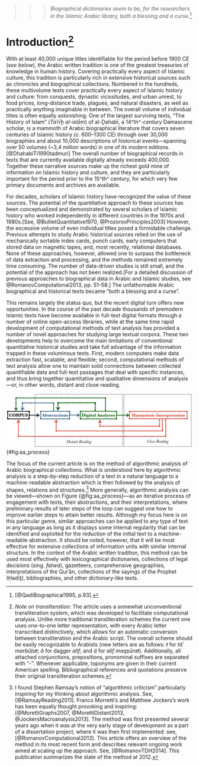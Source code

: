 >>>*Biographical dictionaries seem to be, for the researchers in the Islamic Arabic library, both a blessing and a curse.*[^fn00001]

[^fn00001]: [@QadiBiographical1995, p.93].

# Introduction[^fn00002]

[^fn00002]: *Note on transliteration*: The article uses a somewhat unconventional transliteration system, which was developed to facilitate computational analysis. Unlike more traditional transliteration schemes the current one uses one-to-one letter representation, with every Arabic letter transcribed distinctively, which allows for an automatic conversion between transliteration and the Arabic script. The overall scheme should be easily recognizable to Arabists (new letters are as follows: *ŧ* for *tāʾ marbūṭaŧ*; *ã* for dagger *alif*; and *á* for *alif maqṣūraŧ*). Additionally, all attached conjunctions, prepositions, pronominal suffixes are separated with “-”. Whenever applicable, toponyms are given in their current American spelling. Bibliographical references and quotations preserve their original transliteration schemes.

With at least 40,000 unique titles identifiable for the period before 1900 CE (*see below*), the Arabic written tradition is one of the greatest treasuries of knowledge in human history. Covering practically every aspect of Islamic culture, this tradition is particularly rich in extensive historical sources such as chronicles and biographical collections. Numbered in the hundreds, these multivolume texts cover practically every aspect of Islamic history and culture: from conquests, dynastic vicissitudes, and urban unrest, to food prices, long-distance trade, plagues, and natural disasters, as well as practically anything imaginable in between. The overall volume of individual titles is often equally astonishing. One of the largest surviving texts, “The History of Islam” (_Taʾrīḫ al-islām_) of al-Ḏahabī, a 14^th^-century Damascene scholar, is a mammoth of Arabic biographical literature that covers seven centuries of Islamic history (*c.* 600–1300 CE) through over 30,000 biographies and about 10,000 descriptions of historical events—spanning over 50 volumes (\~3,4 million words) in one of its modern editions.[@DhahabiTi1990tadmuri] The overall number of biographical records in texts that are currently available digitally already exceeds 400,000. Together these narrative sources make up the richest gold mine of information on Islamic history and culture, and they are particularly important for the period prior to the 15^th^ century, for which very few primary documents and archives are available.

For decades, scholars of Islamic history have recognized the value of these sources. The potential of the quantitative approach to these sources has been conceptualized and demonstrated by several scholars of Islamic history who worked independently in different countries in the 1970s and 1980s.[See, @BullietQuantitative1970, @ProzorovPrinciples2003] However, the excessive volume of even individual titles posed a formidable challenge. Previous attempts to study Arabic historical sources relied on the use of mechanically sortable index cards, punch cards, early computers that stored data on magnetic tapes, and, most recently, relational databases. None of these approaches, however, allowed one to surpass the bottleneck of data extraction and processing, and the methods remained extremely time consuming. The number of data-driven studies is still small, and the potential of the approach has not been realized.[For a detailed discussion of previous approaches to biographical data in Arabic and Islamic studies, see @RomanovComputational2013, pp. 51–58.] The unfathomable Arabic biographical and historical texts became “both a blessing and a curse”.

This remains largely the status quo, but the recent digital turn offers new opportunities. In the course of the past decade thousands of premodern Islamic texts have become available in full-text digital formats through a number of online open-access libraries, while at the same time rapid development of computational methods of text analysis has provided a number of novel approaches for studying large textual corpora. These two developments help to overcome the main limitations of conventional quantitative historical studies and take full advantage of the information trapped in these voluminous texts. First, modern computers make data extraction fast, scalable, and flexible; second, computational methods of text analysis allow one to maintain solid connections between collected quantifiable data and full-text passages that deal with specific instances, and thus bring together quantitative and qualitative dimensions of analysis—or, in other words, distant and close reading.

![An iterative nature of algorithmic analysis](./images/aa_process.png){#fig:aa_process}

The focus of the current article is on the method of algorithmic analysis of Arabic biographical collections. What is understood here by algorithmic analysis is a step-by-step reduction of a text in a natural language to a machine-readable abstraction which is then followed by the analysis of shapes, relations and structures.[^fn00003] More generally, algorithmic analysis can be viewed—shown on Figure {@fig:aa_process}—as an iterative process of engagement with texts, their abstractions, and their interpretations, where preliminary results of later steps of the loop can suggest one how to improve earlier steps to attain better results. Although my focus here is on this particular genre, similar approaches can be applied to any type of text in any language as long as it displays some internal regularity that can be identified and exploited for the reduction of the initial text to a machine-readable abstraction. It should be noted, however, that it will be most effective for extensive collections of information units with similar internal structure. In the context of the Arabic written tradition, this method can be used most effectively with lexicographical dictionaries, collections of legal decisions (sing. *fatwá*), gazetteers, comprehensive geographies, interpretations of the Qurʾān, collections of the sayings of the Prophet (Ḥadīṯ), bibliographies, and other dictionary-like texts.

[^fn00003]: I found Stephen Ramsay’s notion of “algorithmic criticism” particularly inspiring for my thinking about algorithmic analysis. See, [@RamsayReading2011]. Franco Morretti’s and Matthew Jockers’s work has been equally thought provoking and inspiring: [@MorettiGraphs2007, @MorettiDistant2013, @JockersMacroanalysis2013]. The method was first presented several years ago when it was at the very early stage of development as a part of a dissertation project, where it was then first implemented: see, [@RomanovComputational2013]. This article offers an overview of the method in its most recent form and describes relevant ongoing work aimed at scaling up the approach. See, [@RomanovTDH2014]. This publication summarizes the state of the method at 2012.
